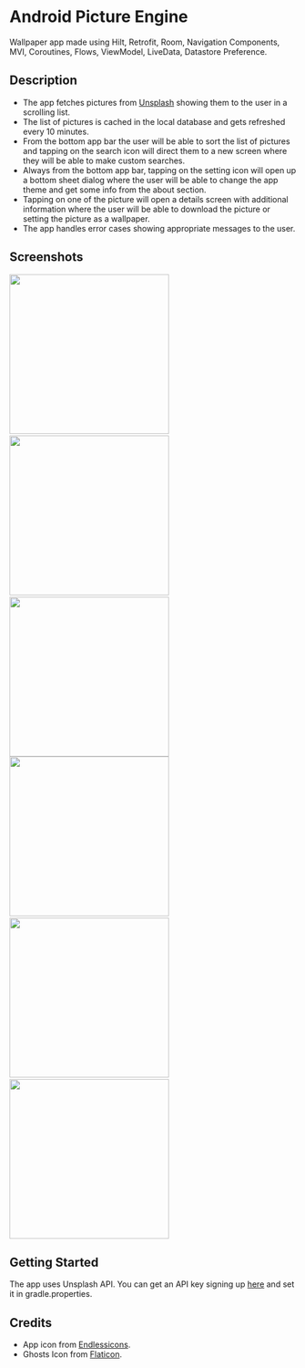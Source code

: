 # Android Picture Engine
Wallpaper app made using Hilt, Retrofit, Room, Navigation Components, MVI, Coroutines, Flows, ViewModel, LiveData, Datastore Preference.

## Description

- The app fetches pictures from <a href="https://unsplash.com/" target="_blank">Unsplash</a> showing them to the user in a scrolling list.
- The list of pictures is cached in the local database and gets refreshed every 10 minutes.
- From the bottom app bar the user will be able to sort the list of pictures and tapping on the search icon will direct them to a new screen where they will be able to make custom searches.
- Always from the bottom app bar, tapping on the setting icon will open up a bottom sheet dialog where the user will be able to change the app theme and get some info from the about section.
- Tapping on one of the picture will open a details screen with additional information where the user will be able to download the picture or setting the picture as a wallpaper.
- The app handles error cases showing appropriate messages to the user.

## Screenshots
<img src="https://github.com/simoneconigliaro/android_weather/blob/master/Screenshot_1.png" width="280"/>&nbsp;&nbsp;<img src="https://github.com/simoneconigliaro/android_weather/blob/master/Screenshot_2.png" width="280"/>&nbsp;&nbsp;<img src="https://github.com/simoneconigliaro/android_weather/blob/master/Screenshot_3.png" width="280"/><img src="https://github.com/simoneconigliaro/android_weather/blob/master/Screenshot_4.png" width="280"/>&nbsp;&nbsp;<img src="https://github.com/simoneconigliaro/android_weather/blob/master/Screenshot_5.png" width="280"/>&nbsp;&nbsp;<img src="https://github.com/simoneconigliaro/android_weather/blob/master/Screenshot_6.png" width="280"/>

## Getting Started
The app uses Unsplash API. You can get an API key signing up <a href="https://unsplash.com/developers" target="_blank">here</a> and set it in gradle.properties.

## Credits
- App icon from <a href="https://endlessicons.com/free-icons/mountain-icon-1/" target="_blank">Endlessicons</a>.
- Ghosts Icon from <a href="https://www.flaticon.com/free-icon/ghost_1150381?term=ghost&page=1&position=55&page=1&position=55&related_id=1150381&origin=tag" target="_blank">Flaticon</a>.
